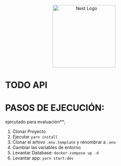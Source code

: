 <p align="center">
  <a href="http://nestjs.com/" target="blank"><img src="https://nestjs.com/img/logo-small.svg" width="200" alt="Nest Logo" /></a>
</p>

# TODO API
# PASOS DE EJECUCIÓN: 

ejecutado para evaluación**;

1. Clonar Proyecto
2. Ejecutar  ```yarn install```
3. Clonar el arhivo ```.env.template``` y renombrar a ```.env```
4. Cambiar las variables de entorno
5. Levantar Database: ```docker-compose up -d```
6. Levantar app: ```yarn start:dev```
